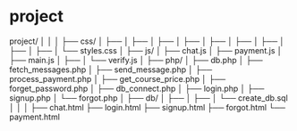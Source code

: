 # project


project/
│
│
│
├── css/
│   ├──
│   ├──
│   ├──
│   ├──
│   ├──
│   ├──
│   ├──
│   ├──
│   ├──
│   └── styles.css
│
├── js/
│   ├── chat.js
│   ├── payment.js
│   ├── main.js
│   ├── 
│   └── verify.js
│
├── php/
│   ├── db.php
│   ├── fetch_messages.php
│   ├── send_message.php
│   ├── process_payment.php
│   ├── get_course_price.php
│   ├── forget_password.php
│   ├── db_connect.php
│   ├── login.php
│   ├── signup.php
│   └── forgot.php
│
├── db/ 
│   ├──
│   ├──
│   └── create_db.sql 
│
│
│
├── chat.html
├── login.html
├── signup.html
├── forgot.html
└── payment.html


